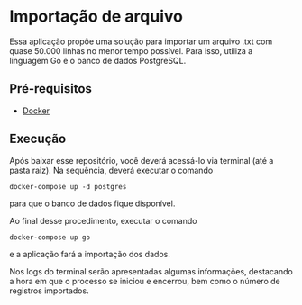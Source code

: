 # Importação de arquivo

Essa aplicação propõe uma solução para importar um arquivo .txt com quase 50.000 linhas no menor tempo possível. Para isso, utiliza a linguagem Go e o banco de dados PostgreSQL.

## Pré-requisitos
* [Docker](https://www.docker.com/)

## Execução

Após baixar esse repositório, você deverá acessá-lo via terminal (até a pasta raiz). Na sequência, deverá executar o comando
```
docker-compose up -d postgres
```
para que o banco de dados fique disponível.

Ao final desse procedimento, executar o comando
```
docker-compose up go
```
e a aplicação fará a importação dos dados. 

Nos logs do terminal serão apresentadas algumas informações, destacando a hora em que o processo se iniciou e encerrou, bem como o número de registros importados.
